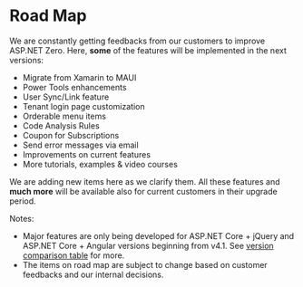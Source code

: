 # Road Map

We are constantly getting feedbacks from our customers to improve ASP.NET Zero. Here, **some** of the features will be implemented in the next versions:

-   Migrate from Xamarin to MAUI
-   Power Tools enhancements
-   User Sync/Link feature
-   Tenant login page customization
-   Orderable menu items
-   Code Analysis Rules
-   Coupon for Subscriptions
-   Send error messages via email
-   Improvements on current features
-   More tutorials, examples & video courses

We are adding new items here as we clarify them. All these features and
**much more** will be available also for current customers in their
upgrade period.

Notes:

- Major features are only being developed for ASP.NET Core + jQuery
  and ASP.NET Core + Angular versions beginning from v4.1. See
  [version comparison table](Version-Differences.md) for more.
- The items on road map are subject to change based on customer
  feedbacks and our internal decisions.